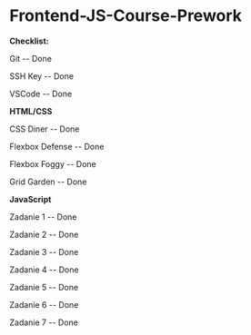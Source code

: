 # Frontend-JS-Course-Prework

**Checklist:**

Git -- Done

SSH Key -- Done

VSCode -- Done

**HTML/CSS**

CSS Diner -- Done

Flexbox Defense -- Done

Flexbox Foggy -- Done

Grid Garden -- Done


**JavaScript**

Zadanie 1 -- Done

Zadanie 2 -- Done

Zadanie 3 -- Done

Zadanie 4 -- Done

Zadanie 5 -- Done

Zadanie 6 -- Done

Zadanie 7 -- Done

